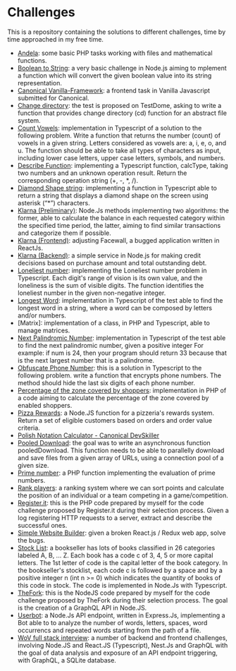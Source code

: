 # Challenges

This is a repository containing the solutions to different challenges, time by time approached in my free time.

- [Andela](andela/README.md): some basic PHP tasks working with files and mathematical functions.
- [Boolean to String](boolean-to-string/README.md): a very basic challenge in Node.js aiming to mplement a function which will convert the given boolean value into its string representation.
- [Canonical Vanilla-Framework](vanilla-canonical/README.md): a frontend task in Vanilla Javascript submitted for Canonical.
- [Change directory](change-directory-abstract-filesystem/README.md): the test is proposed on TestDome, asking to write a function that provides change directory (cd) function for an abstract file system.
- [Count Vowels](count-vowels/README.md): implementation in Typescript of a solution to the following problem. Write a function that returns the number (count) of vowels in a given string. Letters considered as vowels are: a, i, e, o, and u. The function should be able to take all types of characters as input, including lower case letters, upper case letters, symbols, and numbers.
- [Describe Function](describe-function/README.md): implementing a Typescript function, calcType, taking two numbers and an unknown operation result. Return the corresponding operation string (+, -, *, /).
- [Diamond Shape string](diamond-shape/README.md): implementing a function in Typescript able to return a string that displays a diamond shape on the screen using asterisk (“*”) characters.
- [Klarna (Preliminary)](klarna/README.md): Node.Js methods implementing two algorithms: the former, able to calculate the balance in each requested category within the specified time period, the latter, aiming to find similar transactions and categorize them if possible.
- [Klarna (Frontend)](klarna-frontend/README.md): adjusting Facewall, a bugged application written in ReactJs.
- [Klarna (Backend)](klarna-backend/README.md): a simple service in Node.js for making credit decisions based on purchase amount and total outstanding debt.
- [Loneliest number](loneliest-number/README.md): implementing the Loneliest number problem in Typescript. Each digit's range of vision is its own value, and the loneliness is the sum of visible digits. The function identifies the loneliest number in the given non-negative integer.
- [Longest Word](loneliest-number/README.md): implementation in Typescript of the test able to find the longest word in a string, where a word can be composed by letters and/or numbers.
- [Matrix]: implementation of a class, in PHP and Typescript, able to manage matrices.
- [Next Palindromic Number](next-palindromic-number/README.md): implementation in Typescript of the test able to find the next palindromic number, given a positive integer For example: if num is 24, then your program should return 33 because that is the next largest number that is a palindrome.
- [Obfuscate Phone Number](obfuscate-phone-number/README.md): this is a solution in Typescript to the following problem. write a function that encrypts phone numbers. The method should hide the last six digits of each phone number.
- [Percentage of the zone covered by shoppers](percentage_zone_covered_shoppers/README.md): implementation in PHP of a code aiming to calculate the percentage of the zone covered by enabled shoppers.
- [Pizza Rewards](pizza-rewards/README.md): a Node.JS function for a pizzeria's rewards system. Return a set of eligible customers based on orders and order value criteria.
- [Polish Notation Calculator - Canonical DevSkiller](canonical/README.md)
- [Pooled Download](devskiller-Javascript-parallel-asynchronous-programming/readme.md): the goal was to write an asynchronous function pooledDownload. This function needs to be able to parallelly download and save files from a given array of URLs, using a connection pool of a given size.
- [Prime number](prime-number/README.md): a PHP function implementing the evaluation of prime numbers.
- [Rank players](rank-players/README.md): a ranking system where we can sort points and calculate the position of an individual or a team competing in a game/competition.
- [Register.it](register.it/README.md): this is the PHP code prepared by myself for the code challenge proposed by Register.it during their selection process. Given a log registering HTTP requests to a server, extract and describe the successful ones.
- [Simple Website Builder](devskiller-simple-website-builder/README.md): given a broken React.js / Redux web app, solve the bugs.
- [Stock List](stock-list/README.md): a bookseller has lots of books classified in 26 categories labeled A, B, ... Z. Each book has a code c of 3, 4, 5 or more capital letters. The 1st letter of code is the capital letter of the book category. In the bookseller's stocklist, each code c is followed by a space and by a positive integer n (int n >= 0) which indicates the quantity of books of this code in stock. The code is implemented in Node.Js with Typescript.
- [TheFork](thefork/README.md): this is the NodeJS code prepared by myself for the code challenge proposed by TheFork during their selection process. The goal is the creation of a GraphQL API in Node.JS.
- [Userbot](userbot): a Node.Js API endpoint, written in Express.Js, implementing a Bot able to to analyze the number of words, letters, spaces, word occurrencs and repeated words starting from the path of a file.
- [WoV full stack interview](worldofv-full-stack-interview/README.md): a number of backend and frontend challenges, involving Node.JS and React.JS (Typescript), Nest.Js and GraphQL with the goal of data analysis and exposure of an API endpoint triggering, with GraphQL, a SQLite database. 
